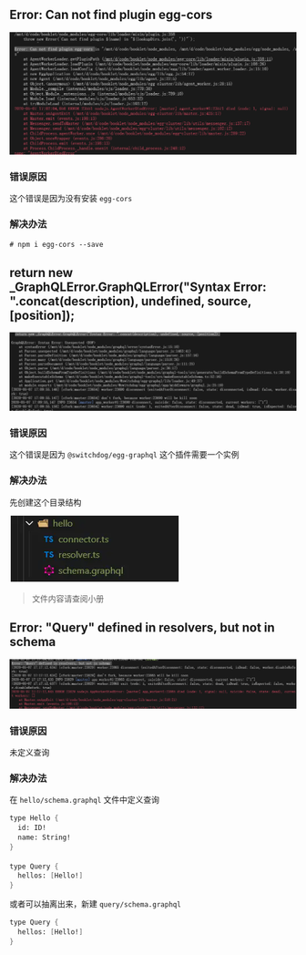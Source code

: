 ## Error: Can not find plugin egg-cors 

![image-20200507170746942](.\assets\image-20200507170746942.png)



### 错误原因

这个错误是因为没有安装 `egg-cors`

### 解决办法

```shell
# npm i egg-cors --save
```



## return new _GraphQLError.GraphQLError("Syntax Error: ".concat(description), undefined, source, [position]);

![image-20200507171046978](.\assets\image-20200507171046978.png)



### 错误原因

这个错误是因为 `@switchdog/egg-graphql` 这个插件需要一个实例



### 解决办法

先创建这个目录结构

![image-20200507171433225](.\assets\image-20200507171433225.png)

> 文件内容请查阅小册



## Error: "Query" defined in resolvers, but not in schema

![image-20200507171755509](.\assets\image-20200507171755509.png)



### 错误原因

未定义查询

### 解决办法

在 `hello/schema.graphql` 文件中定义查询

```scheme
type Hello {
  id: ID!
  name: String!
}

type Query {
  hellos: [Hello!]
}
```

或者可以抽离出来，新建 `query/schema.graphql`

```scheme
type Query {
  hellos: [Hello!]
}
```

